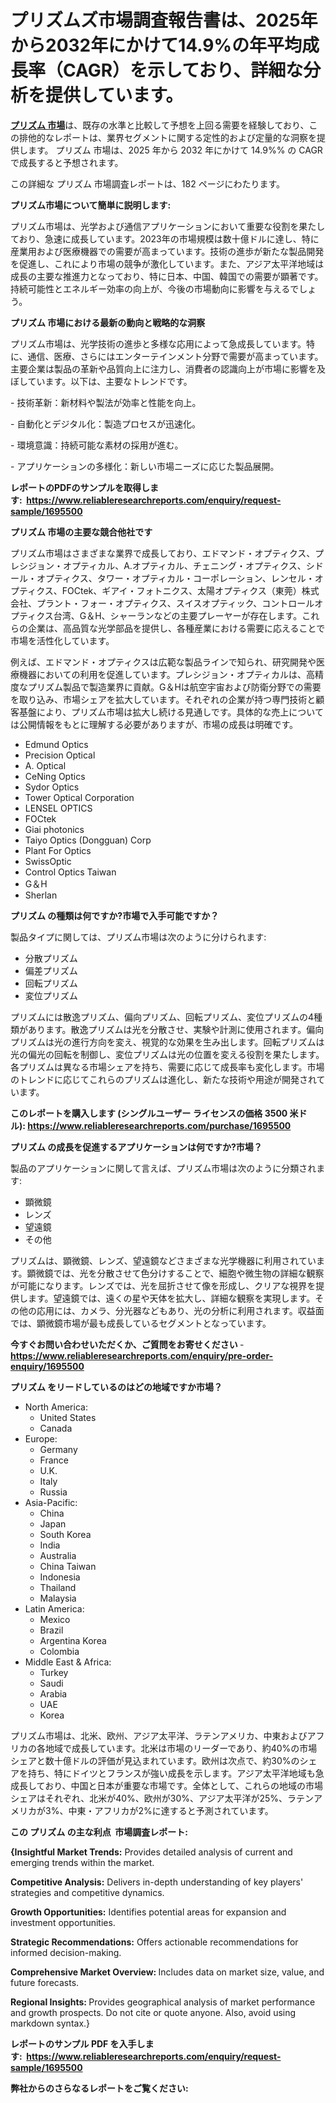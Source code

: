 <p><h1>プリズムズ市場調査報告書は、2025年から2032年にかけて14.9%の年平均成長率（CAGR）を示しており、詳細な分析を提供しています。</h1></p><p data-sourcepos="1:1-1:157"><strong><a href="https://www.reliableresearchreports.com/prisms-r1695500?utm_campaign=110&utm_medium=36&utm_source=Github&utm_content=ia&utm_term=18042025&utm_id=prisms">プリズム 市場</a></strong>は、既存の水準と比較して予想を上回る需要を経験しており、この排他的なレポートは、業界セグメントに関する定性的および定量的な洞察を提供します。 プリズム 市場は、2025 年から 2032 年にかけて 14.9%% の CAGR で成長すると予想されます。</p>
<p data-sourcepos="3:1-3:50">この詳細な プリズム 市場調査レポートは、182 ページにわたります。</p>
<p><strong>プリズム市場について簡単に説明します:</strong></p>
<p><p>プリズム市場は、光学および通信アプリケーションにおいて重要な役割を果たしており、急速に成長しています。2023年の市場規模は数十億ドルに達し、特に産業用および医療機器での需要が高まっています。技術の進歩が新たな製品開発を促進し、これにより市場の競争が激化しています。また、アジア太平洋地域は成長の主要な推進力となっており、特に日本、中国、韓国での需要が顕著です。持続可能性とエネルギー効率の向上が、今後の市場動向に影響を与えるでしょう。</p></p>
<p><strong>プリズム 市場における最新の動向と戦略的な洞察</strong></p>
<p><p>プリズム市場は、光学技術の進歩と多様な応用によって急成長しています。特に、通信、医療、さらにはエンターテインメント分野で需要が高まっています。主要企業は製品の革新や品質向上に注力し、消費者の認識向上が市場に影響を及ぼしています。以下は、主要なトレンドです。</p><p>- 技術革新：新材料や製法が効率と性能を向上。</p><p>- 自動化とデジタル化：製造プロセスが迅速化。</p><p>- 環境意識：持続可能な素材の採用が進む。</p><p>- アプリケーションの多様化：新しい市場ニーズに応じた製品展開。</p></p>
<p><strong>レポートのPDFのサンプルを取得します</strong><strong>:&nbsp;&nbsp;<a href="https://www.reliableresearchreports.com/enquiry/request-sample/1695500?utm_campaign=110&utm_medium=36&utm_source=Github&utm_content=ia&utm_term=18042025&utm_id=prisms">https://www.reliableresearchreports.com/enquiry/request-sample/1695500</a></strong></p>
<p><strong>プリズム 市場の主要な競合他社です</strong></p>
<p><p>プリズム市場はさまざまな業界で成長しており、エドマンド・オプティクス、プレシジョン・オプティカル、A.オプティカル、チェニング・オプティクス、シドール・オプティクス、タワー・オプティカル・コーポレーション、レンセル・オプティクス、FOCtek、ギアイ・フォトニクス、太陽オプティクス（東莞）株式会社、プラント・フォー・オプティクス、スイスオプティック、コントロールオプティクス台湾、G＆H、シャーランなどの主要プレーヤーが存在します。これらの企業は、高品質な光学部品を提供し、各種産業における需要に応えることで市場を活性化しています。 </p><p>例えば、エドマンド・オプティクスは広範な製品ラインで知られ、研究開発や医療機器においての利用を促進しています。プレシジョン・オプティカルは、高精度なプリズム製品で製造業界に貢献。G＆Hは航空宇宙および防衛分野での需要を取り込み、市場シェアを拡大しています。それぞれの企業が持つ専門技術と顧客基盤により、プリズム市場は拡大し続ける見通しです。具体的な売上については公開情報をもとに理解する必要がありますが、市場の成長は明確です。</p></p>
<p><ul><li>Edmund Optics</li><li>Precision Optical</li><li>A. Optical</li><li>CeNing Optics</li><li>Sydor Optics</li><li>Tower Optical Corporation</li><li>LENSEL OPTICS</li><li>FOCtek</li><li>Giai photonics</li><li>Taiyo Optics (Dongguan) Corp</li><li>Plant For Optics</li><li>SwissOptic</li><li>Control Optics Taiwan</li><li>G＆H</li><li>Sherlan</li></ul></p>
<p><strong>プリズム の種類は何ですか?市場で入手可能ですか？</strong></p>
<p>製品タイプに関しては、プリズム市場は次のように分けられます:</p>
<p><ul><li>分散プリズム</li><li>偏差プリズム</li><li>回転プリズム</li><li>変位プリズム</li></ul></p>
<p><p>プリズムには散逸プリズム、偏向プリズム、回転プリズム、変位プリズムの4種類があります。散逸プリズムは光を分散させ、実験や計測に使用されます。偏向プリズムは光の進行方向を変え、視覚的な効果を生み出します。回転プリズムは光の偏光の回転を制御し、変位プリズムは光の位置を変える役割を果たします。各プリズムは異なる市場シェアを持ち、需要に応じて成長率も変化します。市場のトレンドに応じてこれらのプリズムは進化し、新たな技術や用途が開発されています。</p></p>
<p><strong>このレポートを購入します (シングルユーザー ライセンスの価格 3500 米ドル):&nbsp;<a href="https://www.reliableresearchreports.com/purchase/1695500?utm_campaign=110&utm_medium=36&utm_source=Github&utm_content=ia&utm_term=18042025&utm_id=prisms">https://www.reliableresearchreports.com/purchase/1695500</a></strong></p>
<p><strong>プリズム の成長を促進するアプリケーションは何ですか?市場？</strong></p>
<p>製品のアプリケーションに関して言えば、プリズム市場は次のように分類されます:</p>
<p><ul><li>顕微鏡</li><li>レンズ</li><li>望遠鏡</li><li>その他</li></ul></p>
<p><p>プリズムは、顕微鏡、レンズ、望遠鏡などさまざまな光学機器に利用されています。顕微鏡では、光を分散させて色分けすることで、細胞や微生物の詳細な観察が可能になります。レンズでは、光を屈折させて像を形成し、クリアな視界を提供します。望遠鏡では、遠くの星や天体を拡大し、詳細な観察を実現します。その他の応用には、カメラ、分光器などもあり、光の分析に利用されます。収益面では、顕微鏡市場が最も成長しているセグメントとなっています。</p></p>
<p><strong>今すぐお問い合わせいただくか、ご質問をお寄せください</strong><strong>&nbsp;</strong>-<strong><a href="https://www.reliableresearchreports.com/enquiry/pre-order-enquiry/1695500?utm_campaign=110&utm_medium=36&utm_source=Github&utm_content=ia&utm_term=18042025&utm_id=prisms">https://www.reliableresearchreports.com/enquiry/pre-order-enquiry/1695500</a></strong></p>
<p><strong>プリズム をリードしているのはどの地域ですか市場？</strong></p>
<p><ul>
    <li>
        North America:
        <ul>
            <li>United States</li>
            <li>Canada</li>
        </ul>
    </li>
    <li>
        Europe:
        <ul>
            <li>Germany</li>
            <li>France</li>
            <li>U.K.</li>
            <li>Italy</li>
            <li>Russia</li>
        </ul>
    </li>
    <li>
        Asia-Pacific:
        <ul>
            <li>China</li>
            <li>Japan</li>
            <li>South Korea</li>
            <li>India</li>
            <li>Australia</li>
            <li>China Taiwan</li>
            <li>Indonesia</li>
            <li>Thailand</li>
            <li>Malaysia</li>
        </ul>
    </li>
    <li>
        Latin America:
        <ul>
            <li>Mexico</li>
            <li>Brazil</li>
            <li>Argentina Korea</li>
            <li>Colombia</li>
        </ul>
    </li>
    <li>
        Middle East & Africa:
        <ul>
            <li>Turkey</li>
            <li>Saudi</li>
            <li>Arabia</li>
            <li>UAE</li>
            <li>Korea</li>
        </ul>
    </li>
    </ul></p>
<p><p>プリズム市場は、北米、欧州、アジア太平洋、ラテンアメリカ、中東およびアフリカの各地域で成長しています。北米は市場のリーダーであり、約40%の市場シェアと数十億ドルの評価が見込まれています。欧州は次点で、約30%のシェアを持ち、特にドイツとフランスが強い成長を示します。アジア太平洋地域も急成長しており、中国と日本が重要な市場です。全体として、これらの地域の市場シェアはそれぞれ、北米が40%、欧州が30%、アジア太平洋が25%、ラテンアメリカが3%、中東・アフリカが2%に達すると予測されています。</p></p>
<p><strong>この プリズム の主な利点&nbsp; 市場調査レポート:</strong></p>
<p><strong>{Insightful Market Trends:</strong> Provides detailed analysis of current and emerging trends within the market.</p>
<p><strong>Competitive Analysis:</strong> Delivers in-depth understanding of key players' strategies and competitive dynamics.</p>
<p><strong>Growth Opportunities:</strong> Identifies potential areas for expansion and investment opportunities.</p>
<p><strong>Strategic Recommendations:</strong> Offers actionable recommendations for informed decision-making.</p>
<p><strong>Comprehensive Market Overview: </strong>Includes data on market size, value, and future forecasts.</p>
<p><strong>Regional Insights: </strong>Provides geographical analysis of market performance and growth prospects. Do not cite or quote anyone. Also, avoid using markdown syntax.}</p>
<p><strong>レポートのサンプル PDF を入手します:&nbsp;</strong><strong>&nbsp;<a href="https://www.reliableresearchreports.com/enquiry/request-sample/1695500?utm_campaign=110&utm_medium=36&utm_source=Github&utm_content=ia&utm_term=18042025&utm_id=prisms">https://www.reliableresearchreports.com/enquiry/request-sample/1695500</a></strong></p>
<p></p>
<p></p>
<p></p>
<p></p>
<p><strong>弊社からのさらなるレポートをご覧ください:</strong></p>
<p><strong><p></p><p></p><p></p></strong></p>